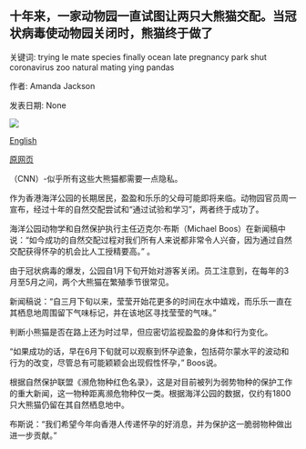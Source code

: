 ## 十年来，一家动物园一直试图让两只大熊猫交配。当冠状病毒使动物园关闭时，熊猫终于做了

关键词: trying le mate species finally ocean late pregnancy park shut coronavirus zoo natural mating ying pandas

作者: Amanda Jackson

发表日期: None

![](https://cdn.cnn.com/cnnnext/dam/assets/200406161412-ocean-park-pandas-super-tease.jpg)

[English](A%20zoo%20has%20been%20trying%20to%20get%20two%20pandas%20to%20mate%20for%2010%20years.%20When%20coronavirus%20shut%20the%20zoo%20down%2C%20the%20pandas%20finally%20did.md)

[原网页](https://edition.cnn.com/travel/article/pandas-mate-ocean-park-trnd/index.html)

（CNN）-似乎所有这些大熊猫都需要一点隐私。

作为香港海洋公园的长期居民，盈盈和乐乐的父母可能即将来临。动物园官员周一宣布，经过十年的自然交配尝试和“通过试验和学习”，两者终于成功了。

海洋公园动物学和自然保护执行主任迈克尔·布斯（Michael Boos）在新闻稿中说：“如今成功的自然交配过程对我们所有人来说都非常令人兴奋，因为通过自然交配获得怀孕的机会比人工授精要高。” 。

由于冠状病毒的爆发，公园自1月下旬开始对游客关闭。员工注意到，在每年的3月至5月之间，两个大熊猫在繁殖季节很常见。

新闻稿说：“自三月下旬以来，莹莹开始花更多的时间在水中嬉戏，而乐乐一直在其栖息地周围留下气味标记，并在该地区寻找莹莹的气味。”

判断小熊猫是否在路上还为时过早，但应密切监视盈盈的身体和行为变化。

“如果成功的话，早在6月下旬就可以观察到怀孕迹象，包括荷尔蒙水平的波动和行为的改变，尽管总有可能颖颖会出现假性怀孕，” Boos说。

根据自然保护联盟《濒危物种红色名录》，这是对目前被列为弱势物种的保护工作的重大新闻，这一物种距离濒危物种仅一类。根据海洋公园的数据，仅约有1800只大熊猫仍留在其自然栖息地中。

布斯说：“我们希望今年向香港人传递怀孕的好消息，并为保护这一脆弱物种做出进一步贡献。”